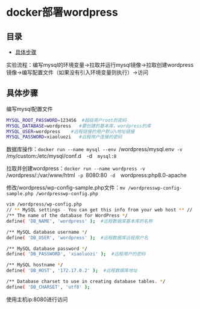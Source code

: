 # docker部署wordpress

## 目录

-   [具体步骤](#具体步骤)

实验流程：编写mysql的环境变量→拉取并运行mysql镜像→拉取创建wordpress镜像→编写配置文件（如果没有引入环境变量则执行）→访问

## 具体步骤

编写mysql配置文件

```bash
MYSQL_ROOT_PASSWORD=123456  #超级用户root的密码
MYSQL_DATABASE=wordpress   #要创建的基本库，wordpress的库
MYSQL_USER=wordpress    #远程链接的用户默认%地址链接
MYSQL_PASSWORD=xiaoluozi   #远程用户连接的密码

```

数据库操作：`docker run --name mysql --env `/wordpress/mysql.env`  -v  `/my/custom:/etc/mysql/conf.d`  `-d`  mysql:8`

拉取并创建wordpress：`docker run --name wordpress -v `/wordpress/:/var/www/html`  -p  `8080:80`  -d   `wordpress:php8.0-apache

修改/wordpress/wp-config-sample.php文件：`mv /wordpresswp-config-sample.php /wordpresswp-config.php `

```bash
vim /wordpress/wp-config.php
// ** MySQL settings - You can get this info from your web host ** //
/** The name of the database for WordPress */
define( 'DB_NAME', 'wordpress' );  #远程数据库基本库的名称

/** MySQL database username */
define( 'DB_USER', 'wordpress' );  #远程数据库远程用户名

/** MySQL database password */
define( 'DB_PASSWORD', 'xiaoluozi' );  #远程用户的密码

/** MySQL hostname */
define( 'DB_HOST', '172.17.0.2' );  #远程数据库地址

/** Database charset to use in creating database tables. */
define( 'DB_CHARSET', 'utf8' );

```

使用主机ip:8080进行访问
